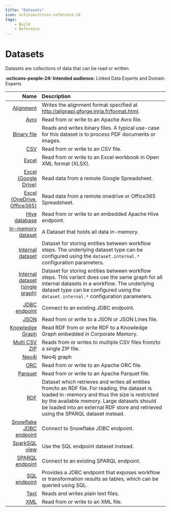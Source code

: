 ```yaml
---
title: "Datasets"
icon: octicons/cross-reference-24
tags:
    - Build
    - Reference
---
```

# Datasets
<!-- This file was generated - DO NOT CHANGE IT MANUALLY -->

Datasets are collections of data that can be read or written.

**:octicons-people-24: Intended audience:** Linked Data Experts and Domain Experts

|         Name | Description              |
|-------------:|:-------------------------|
 | [Alignment](alignment.md) | Writes the alignment format specified at http://alignapi.gforge.inria.fr/format.html. |
 | [Avro](avro.md) | Read from or write to an Apache Avro file. |
 | [Binary file](binaryFile.md) | Reads and writes binary files. A typical use-case for this dataset is to process PDF documents or images. |
 | [CSV](csv.md) | Read from or write to an CSV file. |
 | [Excel](excel.md) | Read from or write to an Excel workbook in Open XML format (XLSX). |
 | [Excel (Google Drive)](googlespreadsheet.md) | Read data from a remote Google Spreadsheet. |
 | [Excel (OneDrive, Office365)](office365preadsheet.md) | Read data from a remote onedrive or Office365 Spreadsheet. |
 | [Hive database](Hive.md) | Read from or write to an embedded Apache Hive endpoint. |
 | [In-memory dataset](inMemory.md) | A Dataset that holds all data in-memory. |
 | [Internal dataset](internal.md) | Dataset for storing entities between workflow steps. The underlying dataset type can be configured using the `dataset.internal.*` configuration parameters. |
 | [Internal dataset (single graph)](LocalInternalDataset.md) | Dataset for storing entities between workflow steps. This variant does use the same graph for all internal datasets in a workflow. The underlying dataset type can be configured using the `dataset.internal.*` configuration parameters. |
 | [JDBC endpoint](Jdbc.md) | Connect to an existing JDBC endpoint. |
 | [JSON](json.md) | Read from or write to a JSON or JSON Lines file. |
 | [Knowledge Graph](eccencaDataPlatform.md) | Read RDF from or write RDF to a Knowledge Graph embedded in Corporate Memory. |
 | [Multi CSV ZIP](multiCsv.md) | Reads from or writes to multiple CSV files from/to a single ZIP file. |
 | [Neo4j](neo4j.md) | Neo4j graph |
 | [ORC](orc.md) | Read from or write to an Apache ORC file. |
 | [Parquet](parquet.md) | Read from or write to an Apache Parquet file. |
 | [RDF](file.md) | Dataset which retrieves and writes all entities from/to an RDF file. For reading, the dataset is loaded in-memory and thus the size is restricted by the available memory. Large datasets should be loaded into an external RDF store and retrieved using the SPARQL dataset instead. |
 | [Snowflake JDBC endpoint](SnowflakeJdbc.md) | Connect to Snowflake JDBC endpoint. |
 | [SparkSQL view](sparkView.md) | Use the SQL endpoint dataset instead. |
 | [SPARQL endpoint](sparqlEndpoint.md) | Connect to an existing SPARQL endpoint. |
 | [SQL endpoint](sqlEndpoint.md) | Provides a JDBC endpoint that exposes workflow or transformation results as tables, which can be queried using SQL. |
 | [Text](text.md) | Reads and writes plain text files. |
 | [XML](xml.md) | Read from or write to an XML file. |
